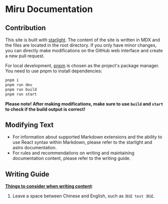 # Miru Documentation

## Contribution

This site is built with [starlight](https://starlight.astro.build/). The content of the site is written in MDX and the files are located in the root directory. If you only have minor changes, you can directly make modifications on the GitHub web interface and create a new pull request.

For local development, [pnpm](https://pnpm.io/) is chosen as the project's package manager. You need to use pnpm to install dependencies:

```bash
pnpm i
pnpm run dev
pnpm run build
pnpm run start
```

**Please note! After making modifications, make sure to use `build` and `start` to check if the build output is correct!**

## Modifying Text

- For information about supported Markdown extensions and the ability to use React syntax within Markdown, please refer to the starlight and astro documentation.
- For rules and recommendations on writing and maintaining documentation content, please refer to the writing guide.

## Writing Guide

**<u>Things to consider when writing content</u>**:

1. Leave a space between Chinese and English, such as `测试 test 测试`.
